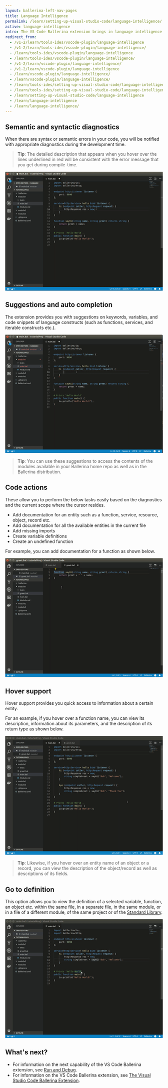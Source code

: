 ```yaml
---
layout: ballerina-left-nav-pages
title: Language Intelligence
permalink: /learn/setting-up-visual-studio-code/language-intelligence/
active: language-intelligence
intro: The VS Code Ballerina extension brings in language intelligence to enhance the development experience and increase its efficiency. Language intelligence is built in to the extension via a Language Server implementation, which consists of the below language intelligence options.
redirect_from:
  - /v1-2/learn/tools-ides/vscode-plugin/language-intelligence
  - /v1-2/learn/tools-ides/vscode-plugin/language-intelligence/
  - /learn/tools-ides/vscode-plugin/language-intelligence
  - /learn/tools-ides/vscode-plugin/language-intelligence/
  - /v1-2/learn/vscode-plugin/language-intelligence/
  - /v1-2/learn/vscode-plugin/language-intelligence
  - /learn/vscode-plugin/language-intelligence/
  - /learn/vscode-plugin/language-intelligence/
  - /learn/tools-ides/setting-up-visual-studio-code/language-intelligence
  - /learn/tools-ides/setting-up-visual-studio-code/language-intelligence/
  - /learn/setting-up-visual-studio-code/language-intelligence
  - /learn/language-intelligence
  - /learn/language-intelligence/
---
```


## Semantic and syntactic diagnostics

When there are syntax or semantic errors in your code, you will be notified with appropriate diagnostics during the development time. 

> **Tip**: The detailed description that appears when you hover over the lines underlined in red will be consistent with the error message that you get during compile-time.

![Semantic and syntactic diagnostics](/learn/images/semantic-and-syntactic.gif)

## Suggestions and auto completion

The extension provides you with suggestions on keywords, variables, and code snippets of language constructs (such as functions, services, and iterable constructs etc.).

![Suggestions and auto completion](/learn/images/suggestions.gif)

> **Tip**: You can use these suggestions to access the contents of the modules available in your Ballerina home repo as well as in the Ballerina distribution.

## Code actions

These allow you to perform the below tasks easily based on the diagnostics and the current scope where the cursor resides. 

- Add documentation for an entity such as a function, service, resource, object, record etc.
- Add documentation for all the available entities in the current file
- Add missing imports 
- Create variable definitions
- Create an undefined function

For example, you can add documentation for a function as shown below.

 ![Code actions](/learn/images/code-actions.gif)

## Hover support

 Hover support provides you quick access to information about a certain entity. 
 
 For an example, if you hover over a function name, you can view its description, information about its parameters, and the description of its return type as shown below.

  ![Hover support](/learn/images/hover-support.gif)
 
 > **Tip**: Likewise, if you hover over an entity name of an object or a record, you can view the description of the object/record as well as descriptions of its fields.

## Go to definition

This option allows you to view the definition of a selected variable, function, an object etc. within the same file, in a separate file, in the same module, or in a file of a different module, of the same project or of the [Standard Library](/learn/api-docs/ballerina/).

![Go to definition](/learn/images/go-to-definition-vscode.gif)

## What's next?

 - For information on the next capability of the VS Code Ballerina extension, see [Run and Debug](/learn/vscode-plugin/run-and-debug).
 - For information on the VS Code Ballerina extension, see [The Visual Studio Code Ballerina Extension](/learn/vscode-plugin).
